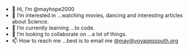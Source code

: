 - 👋 Hi, I’m @mayhope2000
- 👀 I’m interested in ...watching movies, dancing and interesting articles about Science.
- 🌱 I’m currently learning ...to code.
- 💞️ I’m looking to collaborate on ...a lot of things.
- 📫 How to reach me ...best is to email me @may@voyagessouth.org

<!---
mayhope2000/mayhope2000 is a ✨ special ✨ repository because its `README.md` (this file) appears on your GitHub profile.
You can click the Preview link to take a look at your changes.
--->
